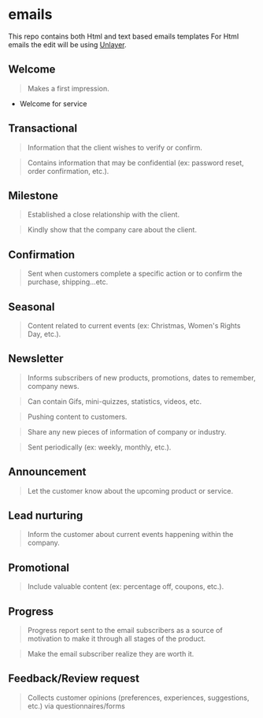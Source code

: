 # emails

This repo contains both Html and text based emails templates
For Html emails the edit will be using [Unlayer](https://unlayer.com/).

## Welcome 

> Makes a first impression.

- Welcome for service

## Transactional

>	Information that the client wishes to verify or confirm.

> Contains information that may be confidential (ex: password reset, order confirmation, etc.).

## Milestone

> Established a close relationship with the client.

>	Kindly show that the company care about the client.

## Confirmation 

> Sent when customers complete a specific action or to confirm the purchase, shipping...etc.

## Seasonal

>	Content related to current events (ex: Christmas, Women's Rights Day, etc.).

## Newsletter

> Informs subscribers of new products, promotions, dates to remember, company news.

> Can contain Gifs, mini-quizzes, statistics, videos, etc.

> Pushing content to customers.

> Share any new pieces of information of company or industry.

> Sent periodically (ex: weekly, monthly, etc.).

##	Announcement

>	Let the customer know about the upcoming product or service.

##	Lead nurturing

> Inform the customer about current events happening within the company.

## Promotional

> Include valuable content (ex: percentage off, coupons, etc.).

## Progress

> Progress report sent to the email subscribers as a source of motivation to make it through all stages of the product.

> Make the email subscriber realize they are worth it.

## Feedback/Review request

> Collects customer opinions (preferences, experiences, suggestions, etc.) via questionnaires/forms


